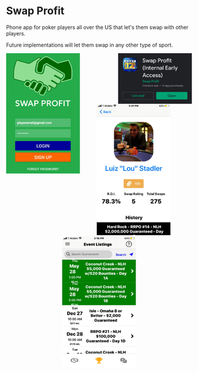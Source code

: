 # Swap Profit

Phone app for poker players all over the US that let's them swap with other players.

Future implementations will let them swap in any other type of sport.

<img align="right" src="static/readme1.jpg" width="200" />
<img align="left" src="static/readme5.jpg" width="200" />

<p align="center">  
  <img src="static/readme2.jpeg" width="200" /> &nbsp;&nbsp;
  <img src="static/readme3.jpeg" width="200" />
</p>

